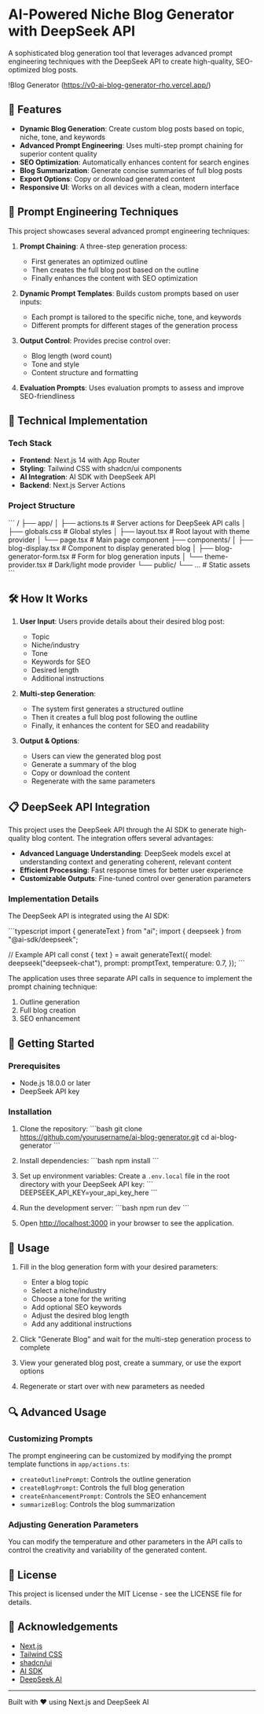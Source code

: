 # AI-Powered Niche Blog Generator with DeepSeek API

A sophisticated blog generation tool that leverages advanced prompt engineering techniques with the DeepSeek API to create high-quality, SEO-optimized blog posts.

!Blog Generator (https://v0-ai-blog-generator-rho.vercel.app/)

## 🚀 Features

- **Dynamic Blog Generation**: Create custom blog posts based on topic, niche, tone, and keywords
- **Advanced Prompt Engineering**: Uses multi-step prompt chaining for superior content quality
- **SEO Optimization**: Automatically enhances content for search engines
- **Blog Summarization**: Generate concise summaries of full blog posts
- **Export Options**: Copy or download generated content
- **Responsive UI**: Works on all devices with a clean, modern interface

## 🧠 Prompt Engineering Techniques

This project showcases several advanced prompt engineering techniques:

1. **Prompt Chaining**: A three-step generation process:
   - First generates an optimized outline
   - Then creates the full blog post based on the outline
   - Finally enhances the content with SEO optimization

2. **Dynamic Prompt Templates**: Builds custom prompts based on user inputs:
   - Each prompt is tailored to the specific niche, tone, and keywords
   - Different prompts for different stages of the generation process

3. **Output Control**: Provides precise control over:
   - Blog length (word count)
   - Tone and style
   - Content structure and formatting

4. **Evaluation Prompts**: Uses evaluation prompts to assess and improve SEO-friendliness

## 🔧 Technical Implementation

### Tech Stack

- **Frontend**: Next.js 14 with App Router
- **Styling**: Tailwind CSS with shadcn/ui components
- **AI Integration**: AI SDK with DeepSeek API
- **Backend**: Next.js Server Actions

### Project Structure

\`\`\`
/
├── app/
│   ├── actions.ts         # Server actions for DeepSeek API calls
│   ├── globals.css        # Global styles
│   ├── layout.tsx         # Root layout with theme provider
│   └── page.tsx           # Main page component
├── components/
│   ├── blog-display.tsx   # Component to display generated blog
│   ├── blog-generator-form.tsx # Form for blog generation inputs
│   └── theme-provider.tsx # Dark/light mode provider
└── public/
    └── ...                # Static assets
\`\`\`

## 🛠️ How It Works

1. **User Input**: Users provide details about their desired blog post:
   - Topic
   - Niche/industry
   - Tone
   - Keywords for SEO
   - Desired length
   - Additional instructions

2. **Multi-step Generation**:
   - The system first generates a structured outline
   - Then it creates a full blog post following the outline
   - Finally, it enhances the content for SEO and readability

3. **Output & Options**:
   - Users can view the generated blog post
   - Generate a summary of the blog
   - Copy or download the content
   - Regenerate with the same parameters

## 📋 DeepSeek API Integration

This project uses the DeepSeek API through the AI SDK to generate high-quality blog content. The integration offers several advantages:

- **Advanced Language Understanding**: DeepSeek models excel at understanding context and generating coherent, relevant content
- **Efficient Processing**: Fast response times for better user experience
- **Customizable Outputs**: Fine-tuned control over generation parameters

### Implementation Details

The DeepSeek API is integrated using the AI SDK:

\`\`\`typescript
import { generateText } from "ai";
import { deepseek } from "@ai-sdk/deepseek";

// Example API call
const { text } = await generateText({
  model: deepseek("deepseek-chat"),
  prompt: promptText,
  temperature: 0.7,
});
\`\`\`

The application uses three separate API calls in sequence to implement the prompt chaining technique:
1. Outline generation
2. Full blog creation
3. SEO enhancement

## 🚀 Getting Started

### Prerequisites

- Node.js 18.0.0 or later
- DeepSeek API key

### Installation

1. Clone the repository:
\`\`\`bash
git clone https://github.com/yourusername/ai-blog-generator.git
cd ai-blog-generator
\`\`\`

2. Install dependencies:
\`\`\`bash
npm install
\`\`\`

3. Set up environment variables:
Create a `.env.local` file in the root directory with your DeepSeek API key:
\`\`\`
DEEPSEEK_API_KEY=your_api_key_here
\`\`\`

4. Run the development server:
\`\`\`bash
npm run dev
\`\`\`

5. Open [http://localhost:3000](http://localhost:3000) in your browser to see the application.

## 🧩 Usage

1. Fill in the blog generation form with your desired parameters:
   - Enter a blog topic
   - Select a niche/industry
   - Choose a tone for the writing
   - Add optional SEO keywords
   - Adjust the desired blog length
   - Add any additional instructions

2. Click "Generate Blog" and wait for the multi-step generation process to complete

3. View your generated blog post, create a summary, or use the export options

4. Regenerate or start over with new parameters as needed

## 🔍 Advanced Usage

### Customizing Prompts

The prompt engineering can be customized by modifying the prompt template functions in `app/actions.ts`:

- `createOutlinePrompt`: Controls the outline generation
- `createBlogPrompt`: Controls the full blog generation
- `createEnhancementPrompt`: Controls the SEO enhancement
- `summarizeBlog`: Controls the blog summarization

### Adjusting Generation Parameters

You can modify the temperature and other parameters in the API calls to control the creativity and variability of the generated content.

## 📝 License

This project is licensed under the MIT License - see the LICENSE file for details.

## 🙏 Acknowledgements

- [Next.js](https://nextjs.org/)
- [Tailwind CSS](https://tailwindcss.com/)
- [shadcn/ui](https://ui.shadcn.com/)
- [AI SDK](https://sdk.vercel.ai/)
- [DeepSeek AI](https://deepseek.ai/)

---

Built with ❤️ using Next.js and DeepSeek AI
